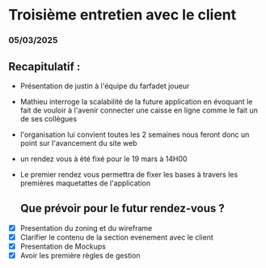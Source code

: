 # Troisième entretien avec le client
### 05/03/2025
## Recapitulatif : 

  - Présentation de justin à l'équipe du farfadet joueur 
  - Mathieu interroge la scalabilité de la future application en évoquant le fait de vouloir à l'avenir connecter une caisse en ligne comme le fait un de ses collègues
  - l'organisation lui convient toutes les 2 semaines nous feront donc un point sur l'avancement du site web 
  - un rendez vous à été fixé pour le 19 mars à 14H00
  - Le premier rendez vous permettra de fixer les bases à travers les premières maquetattes de l'application 
  
    ## Que prévoir pour le futur rendez-vous ? 
  - [x] Presentation du zoning et du wireframe
  - [x] Clarifier le contenu de la section evenement avec le client
  - [x] Presentation de Mockups
  - [x] Avoir les première règles de gestion